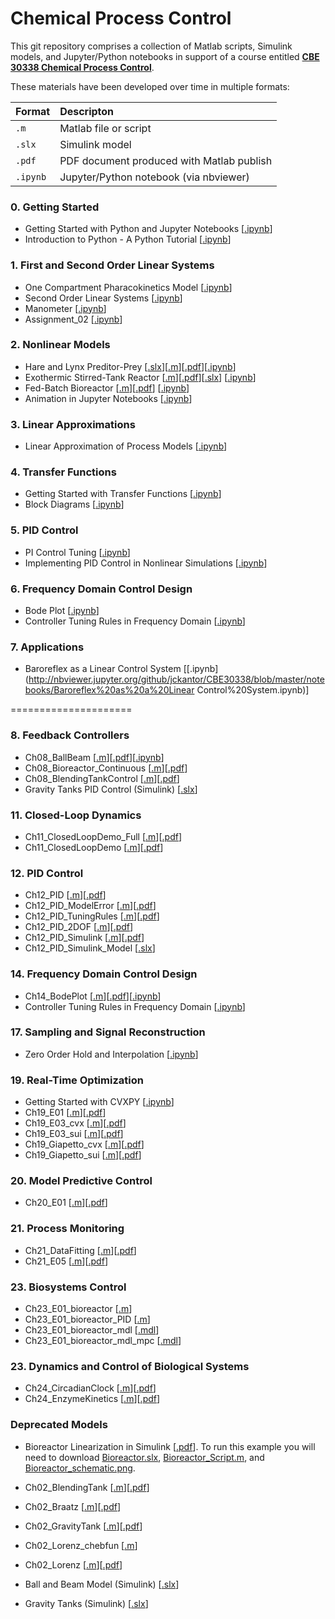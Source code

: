 # Chemical Process Control

This git repository comprises a collection of Matlab scripts, Simulink models, and Jupyter/Python notebooks in support of a course entitled [**CBE 30338 Chemical Process Control**](https://sakailogin.nd.edu/portal/site/SP17-CBE-30338-01). 

These materials have been developed over time in multiple formats:

| Format   | Descripton                                |
| :------- | :---------------------------------------- |
| `.m`     | Matlab file or script                     |
| `.slx`   | Simulink model                            |
| `.pdf`   | PDF document produced with Matlab publish |
| `.ipynb` | Jupyter/Python notebook (via nbviewer)    |


### 0. Getting Started ###
* Getting Started with Python and Jupyter Notebooks [[.ipynb](http://nbviewer.jupyter.org/github/jckantor/CBE30338/blob/master/notebooks/Getting%20Started%20with%20Python.ipynb)]
* Introduction to Python - A Python Tutorial [[.ipynb](http://nbviewer.jupyter.org/github/jckantor/CBE30338/blob/master/notebooks/Python%20Tutorial.ipynb)]

### 1. First and Second Order Linear Systems

* One Compartment Pharacokinetics Model [[.ipynb](http://nbviewer.jupyter.org/github/jckantor/CBE30338/blob/master/notebooks/One%20Compartment%20Pharmacokinetics%20Model.ipynb)]
* Second Order Linear Systems [[.ipynb](http://nbviewer.jupyter.org/github/jckantor/CBE30338/blob/master/notebooks/Second%20Order%20Linear%20Systems.ipynb)]
* Manometer [[.ipynb](http://nbviewer.jupyter.org/github/jckantor/CBE30338/blob/master/notebooks/Manometer%20Models%20and%20Dynamics.ipynb)]
* Assignment_02 [[.ipynb](http://nbviewer.jupyter.org/github/jckantor/CBE30338/blob/master/notebooks/Assignment_02/Assignment_02.ipynb)]

### 2. Nonlinear Models

* Hare and Lynx Preditor-Prey [[.slx](https://github.com/jckantor/CBE30338/blob/master/simulink/HareLynx.slx)][[.m](https://github.com/jckantor/CBE30338/blob/master/matlab/Ch04_PredatorPrey.m)][[.pdf](http://jckantor.github.io/CBE30338/pdf/Ch04_PredatorPrey.pdf)][[.ipynb](http://nbviewer.jupyter.org/github/jckantor/CBE30338/blob/master/notebooks/HareLynx/Hare%20and%20Lynx.ipynb)]
* Exothermic Stirred-Tank Reactor [[.m](https://github.com/jckantor/CBE30338/blob/master/matlab/Ch02_E05_CSTR.m)][[.pdf](http://jckantor.github.io/CBE30338/pdf/Ch02_E05_CSTR.pdf)][[.slx](https://github.com/jckantor/CBE30338/blob/master/simulink/ExothermicCSTR.slx)]
[[.ipynb](http://nbviewer.jupyter.org/github/jckantor/CBE30338/blob/master/notebooks/Exothermic%20CSTR.ipynb)]
* Fed-Batch Bioreactor [[.m](https://github.com/jckantor/CBE30338/blob/master/matlab/Ch02_Bioreactor_FedBatch.m)][[.pdf](http://jckantor.github.io/CBE30338/pdf/Ch02_Bioreactor_FedBatch.pdf)] [[.ipynb](http://nbviewer.jupyter.org/github/jckantor/CBE30338/blob/master/notebooks/Fed%20Batch%20Bioreactor.ipynb)]
* Animation in Jupyter Notebooks [[.ipynb](http://nbviewer.jupyter.org/github/jckantor/CBE30338/blob/master/notebooks/Animation%20in%20Jupyter%20Notebooks.ipynb)]

### 3. Linear Approximations

* Linear Approximation of Process Models [[.ipynb](http://nbviewer.jupyter.org/github/jckantor/CBE30338/blob/master/notebooks/Linear%20Approximation%20of%20Process%20Models.ipynb?flush_cache=true)]

### 4. Transfer Functions
* Getting Started with Transfer Functions [[.ipynb](http://nbviewer.jupyter.org/github/jckantor/CBE30338/blob/master/notebooks/Getting%20Started%20with%20Transfer%20Functions.ipynb?flush_cache=true)]
* Block Diagrams [[.ipynb](https://github.com/jckantor/CBE30338/blob/master/notebooks/Block%20Diagrams.ipynb)]

### 5. PID Control
* PI Control Tuning [[.ipynb](http://nbviewer.jupyter.org/github/jckantor/CBE30338/blob/master/notebooks/PI%20Control%20Tuning.ipynb?flush_cache=true)]
* Implementing PID Control in Nonlinear Simulations [[.ipynb](http://nbviewer.jupyter.org/github/jckantor/CBE30338/blob/master/notebooks/Implementing%20PID%20Control%20in%20Nonlinear%20Simulations.ipynb?flush_cache=true)]

### 6. Frequency Domain Control Design
* Bode Plot [[.ipynb](http://nbviewer.jupyter.org/github/jckantor/CBE30338/blob/master/notebooks/Bode%20Plot.ipynb)]
* Controller Tuning Rules in Frequency Domain [[.ipynb](http://nbviewer.jupyter.org/github/jckantor/CBE30338/blob/master/notebooks/Controller%20Tuning%20Rules%20in%20Frequency%20Domain.ipynb)]

### 7. Applications

* Baroreflex as a Linear Control System [[.ipynb](http://nbviewer.jupyter.org/github/jckantor/CBE30338/blob/master/notebooks/Baroreflex%20as%20a%20Linear Control%20System.ipynb)]

=====================

### 8. Feedback Controllers ###
* Ch08_BallBeam [[.m](https://github.com/jckantor/CBE30338/blob/master/matlab/Ch08_BallBeam.m)][[.pdf](http://jckantor.github.io/CBE30338/pdf/Ch08_BallBeam.pdf)][[.ipynb](https://github.com/jckantor/Ball-and-Beam)]
* Ch08_Bioreactor_Continuous [[.m](https://github.com/jckantor/CBE30338/blob/master/matlab/Ch08_Bioreactor_Continuous.m)][[.pdf](http://jckantor.github.io/CBE30338/pdf/Ch08_Bioreactor_Continuous.pdf)] 
* Ch08_BlendingTankControl [[.m](https://github.com/jckantor/CBE30338/blob/master/matlab/Ch08_BlendingTankControl,m)][[.pdf](http://jckantor.github.io/CBE30338/pdf/Ch08_BlendingTankControl.pdf)] 
* Gravity Tanks PID Control (Simulink) [[.slx](https://github.com/jckantor/CBE30338/blob/master/simulink/GravityTanksPID.slx)]

### 11. Closed-Loop Dynamics ###
* Ch11_ClosedLoopDemo_Full [[.m](https://github.com/jckantor/CBE30338/blob/master/matlab/Ch11_ClosedLoopDemo_Full.m)][[.pdf](http://jckantor.github.io/CBE30338/pdf/Ch11_ClosedLoopDemo_Full.pdf)] 
* Ch11_ClosedLoopDemo [[.m](https://github.com/jckantor/CBE30338/blob/master/matlab/Ch11_ClosedLoopDemo.m)][[.pdf](http://jckantor.github.io/CBE30338/pdf/Ch11_ClosedLoopDemo.pdf)] 

### 12. PID Control ###
* Ch12_PID [[.m](https://github.com/jckantor/CBE30338/blob/master/matlab/Ch12_PID.m)][[.pdf](http://jckantor.github.io/CBE30338/pdf/Ch12_PID.pdf)] 
* Ch12_PID_ModelError [[.m](https://github.com/jckantor/CBE30338/blob/master/matlab/Ch12_PID_ModelError.m)][[.pdf](http://jckantor.github.io/CBE30338/pdf/Ch12_PID_ModelError.pdf)] 
* Ch12_PID_TuningRules [[.m](https://github.com/jckantor/CBE30338/blob/master/matlab/Ch12_PID_TuningRules.m)][[.pdf](http://jckantor.github.io/CBE30338/pdf/Ch12_PID_TuningRules.pdf)] 
* Ch12_PID_2DOF [[.m](https://github.com/jckantor/CBE30338/blob/master/matlab/Ch12_PID_2DOF.m)][[.pdf](http://jckantor.github.io/CBE30338/pdf/Ch12_PID_2DOF.pdf)] 
* Ch12_PID_Simulink [[.m](https://github.com/jckantor/CBE30338/blob/master/matlab/Ch12_PID_Simulink.m)][[.pdf](http://jckantor.github.io/CBE30338/pdf/Ch12_PID_Simulink.pdf)] 
* Ch12_PID_Simulink_Model [[.slx](https://github.com/jckantor/CBE30338/blob/master/matlab/Ch12_PID_Simulink_Model.slx)] 

### 14. Frequency Domain Control Design ###
* Ch14_BodePlot [[.m](https://github.com/jckantor/CBE30338/blob/master/matlab/Ch14_BodePlot.m)][[.pdf](http://jckantor.github.io/CBE30338/pdf/Ch14_BodePlot.pdf)][[.ipynb](http://nbviewer.jupyter.org/github/jckantor/CBE30338/blob/master/notebooks/Bode%20Plot.ipynb)]
* Controller Tuning Rules in Frequency Domain [[.ipynb](http://nbviewer.jupyter.org/github/jckantor/CBE30338/blob/master/notebooks/Controller%20Tuning%20Rules%20in%20Frequency%20Domain.ipynb)]

### 17. Sampling and Signal Reconstruction

* Zero Order Hold and Interpolation [[.ipynb](http://nbviewer.jupyter.org/github/jckantor/CBE30338/blob/master/notebooks/Zero%20Order%20Hold%20and%20Interpolation.ipynb)]

### 19. Real-Time Optimization ###
* Getting Started with CVXPY [[.ipynb](http://nbviewer.ipython.org/github/jckantor/CBE30338/blob/master/notebooks/Getting%20Started%20with%20CVXPY.ipynb)]
* Ch19_E01 [[.m](https://github.com/jckantor/CBE30338/blob/master/matlab/Ch19_E01.m)][[.pdf](http://jckantor.github.io/CBE30338/pdf/Ch19_E01.pdf)] 
* Ch19_E03_cvx [[.m](https://github.com/jckantor/CBE30338/blob/master/matlab/Ch19_E03_cvx.m)][[.pdf](http://jckantor.github.io/CBE30338/pdf/Ch19_E03_cvx.pdf)] 
* Ch19_E03_sui [[.m](https://github.com/jckantor/CBE30338/blob/master/matlab/Ch19_E03_sui.m)][[.pdf](http://jckantor.github.io/CBE30338/pdf/Ch19_E03_sui.pdf)] 
* Ch19_Giapetto_cvx [[.m](https://github.com/jckantor/CBE30338/blob/master/matlab/Ch19_Giapetto_cvx.m)][[.pdf](http://jckantor.github.io/CBE30338/pdf/Ch19_Giapetto_cvx.pdf)] 
* Ch19_Giapetto_sui [[.m](https://github.com/jckantor/CBE30338/blob/master/matlab/Ch19_Giapetto_sui.m)][[.pdf](http://jckantor.github.io/CBE30338/pdf/Ch19_Giapetto_sui.pdf)] 

### 20. Model Predictive Control ###
* Ch20_E01 [[.m](https://github.com/jckantor/CBE30338/blob/master/matlab/Ch20_E01.m)][[.pdf](http://jckantor.github.io/CBE30338/pdf/Ch20_E01.pdf)] 

### 21. Process Monitoring ###
* Ch21_DataFitting [[.m](https://github.com/jckantor/CBE30338/blob/master/matlab/Ch21_DataFitting.m)][[.pdf](http://jckantor.github.io/CBE30338/pdf/Ch21_DataFitting.pdf)] 
* Ch21_E05 [[.m](https://github.com/jckantor/CBE30338/blob/master/matlab/Ch21_E05.m)][[.pdf](http://jckantor.github.io/CBE30338/pdf/Ch21_E05.pdf)] 

### 23. Biosystems Control ###
* Ch23_E01_bioreactor [[.m](https://github.com/jckantor/CBE30338/blob/master/matlab/Ch23_E01_bioreactor.m)] 
* Ch23_E01_bioreactor_PID [[.m](https://github.com/jckantor/CBE30338/blob/master/matlab/Ch23_E01_bioreactor_PID.m)] 
* Ch23_E01_bioreactor_mdl [[.mdl](https://github.com/jckantor/CBE30338/blob/master/matlab/Ch23_E01_bioreactor_mdl.mdl)] 
* Ch23_E01_bioreactor_mdl_mpc [[.mdl](https://github.com/jckantor/CBE30338/blob/master/matlab/Ch23_E01_bioreactor_mdl_mpc.mdl)] 

### 23. Dynamics and Control of Biological Systems ###
* Ch24_CircadianClock [[.m](https://github.com/jckantor/CBE30338/blob/master/matlab/Ch24_CircadianClock.m)][[.pdf](http://jckantor.github.io/CBE30338/pdf/Ch24_CircadianClock.pdf)] 
*  Ch24_EnzymeKinetics [[.m](https://github.com/jckantor/CBE30338/blob/master/matlab/Ch24_EnzymeKinetics.m)][[.pdf](http://jckantor.github.io/CBE30338/pdf/Ch24_EnzymeKinetics.pdf)] 


### Deprecated Models
* Bioreactor Linearization in Simulink [[.pdf](http://jckantor.github.io/CBE30338/pdf/Bioreactor.pdf)]. 
To run this example you will need to download [Bioreactor.slx](https://github.com/jckantor/CBE30338/blob/master/simulink/Bioreactor.slx), [Bioreactor_Script.m](https://github.com/jckantor/CBE30338/blob/master/simulink/Bioreactor_Script.m), and
[Bioreactor_schematic.png](https://github.com/jckantor/CBE30338/blob/master/simulink/Bioreactor_schematic.png).


* Ch02_BlendingTank [[.m](https://github.com/jckantor/CBE30338/blob/master/matlab/Ch02_BlendingTank.m)][[.pdf](http://jckantor.github.io/CBE30338/pdf/Ch02_BlendingTank.pdf)]
* Ch02_Braatz [[.m](https://github.com/jckantor/CBE30338/blob/master/matlab/Ch02_Braatz.m)][[.pdf](http://jckantor.github.io/CBE30338/pdf/Ch02_Braatz.pdf)] 
* Ch02_GravityTank [[.m](https://github.com/jckantor/CBE30338/blob/master/matlab/Ch02_GravityTank.m)][[.pdf](http://jckantor.github.io/CBE30338/pdf/Ch02_GravityTank.pdf)] 
* Ch02_Lorenz_chebfun [[.m](https://github.com/jckantor/CBE30338/blob/master/matlab/Ch02_Lorenz_chebfun.m)]
* Ch02_Lorenz [[.m](https://github.com/jckantor/CBE30338/blob/master/matlab/Ch02_Lorenz.m)][[.pdf](http://jckantor.github.io/CBE30338/pdf/Ch02_Lorenz.pdf)] 
* Ball and Beam Model (Simulink) [[.slx](https://github.com/jckantor/CBE30338/blob/master/simulink/BallBeam.slx)]
* Gravity Tanks (Simulink) [[.slx](https://github.com/jckantor/CBE30338/blob/master/simulink/GravityTanks.slx)]


